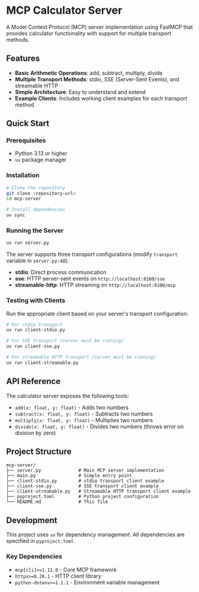 # MCP Calculator Server

A Model Context Protocol (MCP) server implementation using FastMCP that provides calculator functionality with support for multiple transport methods.

## Features

- **Basic Arithmetic Operations**: add, subtract, multiply, divide
- **Multiple Transport Methods**: stdio, SSE (Server-Sent Events), and streamable HTTP
- **Simple Architecture**: Easy to understand and extend
- **Example Clients**: Includes working client examples for each transport method

## Quick Start

### Prerequisites

- Python 3.13 or higher
- `uv` package manager

### Installation

```bash
# Clone the repository
git clone <repository-url>
cd mcp-server

# Install dependencies
uv sync
```

### Running the Server

```bash
uv run server.py
```

The server supports three transport configurations (modify `transport` variable in `server.py:48`):

- **stdio**: Direct process communication
- **sse**: HTTP server-sent events on `http://localhost:8100/sse`
- **streamable-http**: HTTP streaming on `http://localhost:8100/mcp`

### Testing with Clients

Run the appropriate client based on your server's transport configuration:

```bash
# For stdio transport
uv run client-stdio.py

# For SSE transport (server must be running)
uv run client-sse.py

# For streamable HTTP transport (server must be running)
uv run client-streamable.py
```

## API Reference

The calculator server exposes the following tools:

- `add(x: float, y: float)` - Adds two numbers
- `subtract(x: float, y: float)` - Subtracts two numbers
- `multiply(x: float, y: float)` - Multiplies two numbers
- `divide(x: float, y: float)` - Divides two numbers (throws error on division by zero)

## Project Structure

```text
mcp-server/
├── server.py              # Main MCP server implementation
├── main.py                # Simple entry point
├── client-stdio.py        # stdio transport client example
├── client-sse.py          # SSE transport client example
├── client-streamable.py   # Streamable HTTP transport client example
├── pyproject.toml         # Python project configuration
└── README.md              # This file
```

## Development

This project uses `uv` for dependency management. All dependencies are specified in `pyproject.toml`.

### Key Dependencies

- `mcp[cli]>=1.11.0` - Core MCP framework
- `httpx>=0.28.1` - HTTP client library
- `python-dotenv>=1.1.1` - Environment variable management
